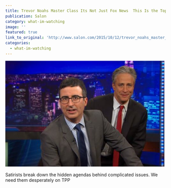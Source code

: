 ```yaml
---
title: Trevor Noahs Master Class Its Not Just Fox News  This Is the Topic That Needs Noah Oliver Stewart
publication: Salon
category: what-im-watching
image: ''
featured: true
link_to_original: 'http://www.salon.com/2015/10/12/trevor_noahs_master_class_its_not_just_fox_news_this_is_the_topic_that_needs_noah_oliver_stewart/'
categories:
  - what-im-watching
---
```


![](/uploads/versions/oliver-stewart---x----500-332x---.jpg)

Satirists break down the hidden agendas behind complicated issues. We need them desperately on TPP